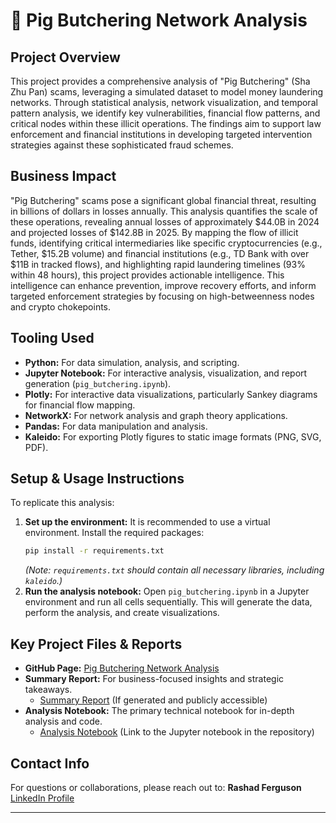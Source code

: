 # 🐷 Pig Butchering Network Analysis

## Project Overview

This project provides a comprehensive analysis of "Pig Butchering" (Sha Zhu Pan) scams, leveraging a simulated dataset to model money laundering networks. Through statistical analysis, network visualization, and temporal pattern analysis, we identify key vulnerabilities, financial flow patterns, and critical nodes within these illicit operations. The findings aim to support law enforcement and financial institutions in developing targeted intervention strategies against these sophisticated fraud schemes.

## Business Impact

"Pig Butchering" scams pose a significant global financial threat, resulting in billions of dollars in losses annually. This analysis quantifies the scale of these operations, revealing annual losses of approximately $44.0B in 2024 and projected losses of $142.8B in 2025. By mapping the flow of illicit funds, identifying critical intermediaries like specific cryptocurrencies (e.g., Tether, $15.2B volume) and financial institutions (e.g., TD Bank with over $11B in tracked flows), and highlighting rapid laundering timelines (93% within 48 hours), this project provides actionable intelligence. This intelligence can enhance prevention, improve recovery efforts, and inform targeted enforcement strategies by focusing on high-betweenness nodes and crypto chokepoints.

## Tooling Used

* **Python:** For data simulation, analysis, and scripting.
* **Jupyter Notebook:** For interactive analysis, visualization, and report generation (`pig_butchering.ipynb`).
* **Plotly:** For interactive data visualizations, particularly Sankey diagrams for financial flow mapping.
* **NetworkX:** For network analysis and graph theory applications.
* **Pandas:** For data manipulation and analysis.
* **Kaleido:** For exporting Plotly figures to static image formats (PNG, SVG, PDF).

## Setup & Usage Instructions

To replicate this analysis:

1.  **Set up the environment:**
    It is recommended to use a virtual environment. Install the required packages:
    ```bash
    pip install -r requirements.txt
    ```
    *(Note: `requirements.txt` should contain all necessary libraries, including `kaleido`.)*
2.  **Run the analysis notebook:**
    Open `pig_butchering.ipynb` in a Jupyter environment and run all cells sequentially. This will generate the data, perform the analysis, and create visualizations.

## Key Project Files & Reports

* **GitHub Page:** [Pig Butchering Network Analysis](https://rashad1019.github.io/pig-butchering/)
* **Summary Report:** For business-focused insights and strategic takeaways.
    * [Summary Report](summary_report.pdf) (If generated and publicly accessible)
* **Analysis Notebook:** The primary technical notebook for in-depth analysis and code.
    * [Analysis Notebook](pig_butchering.ipynb) (Link to the Jupyter notebook in the repository)

## Contact Info

For questions or collaborations, please reach out to:
**Rashad Ferguson**
[LinkedIn Profile](https://www.linkedin.com/in/rashad-ferguson11/)

---
